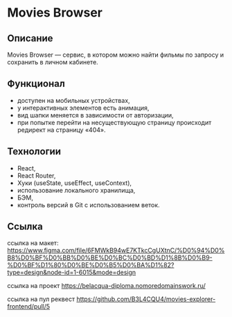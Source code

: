 # Movies Browser

## Описание

Movies Browser — cервис, в котором можно найти фильмы по запросу и сохранить в личном кабинете.

## Функционал

- доступен на мобильных устройствах,
- у интерактивных элементов есть анимация,
- вид шапки меняется в зависимости от авторизации,
- при попытке перейти на несуществующую страницу происходит редирект на страницу «404».

## Технологии

- React,
- React Router,
- Хуки (useState, useEffect, useContext),
- использование локального хранилища,
- БЭМ,
- контроль версий в Git с использованием веток.


## Ссылка

ссылка на макет: https://www.figma.com/file/6FMWkB94wE7KTkcCgUXtnC/%D0%94%D0%B8%D0%BF%D0%BB%D0%BE%D0%BC%D0%BD%D1%8B%D0%B9-%D0%BF%D1%80%D0%BE%D0%B5%D0%BA%D1%82?type=design&node-id=1-6015&mode=design

ссылка на проект https://belacqua-diploma.nomoredomainswork.ru/

ссылка на пул реквест https://github.com/B3L4CQU4/movies-explorer-frontend/pull/5


